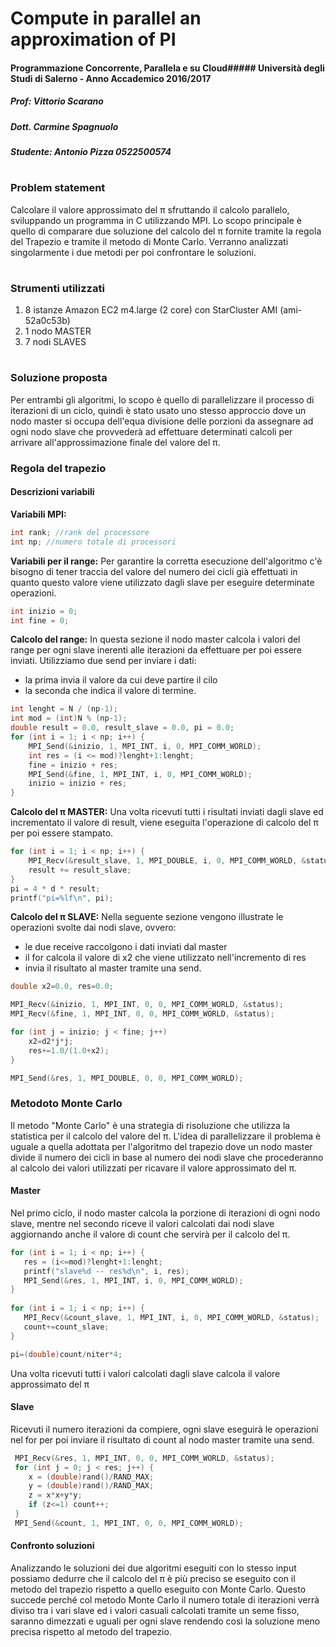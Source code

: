 # Compute in parallel an approximation of PI
#### Programmazione Concorrente, Parallela e su Cloud##### Università degli Studi di Salerno - Anno Accademico 2016/2017
##### Prof: Vittorio Scarano
##### Dott. Carmine Spagnuolo
##### Studente: Antonio Pizza 0522500574
#
### Problem statement
Calcolare il valore approssimato del π sfruttando il calcolo parallelo, sviluppando un programma in C utilizzando MPI. Lo scopo principale è quello di comparare due soluzione del calcolo del π fornite tramite la regola del Trapezio e tramite il metodo di Monte Carlo.  Verranno analizzati singolarmente i due metodi per poi confrontare le soluzioni. 
#
### Strumenti utilizzati

 1. 8 istanze Amazon EC2 m4.large (2 core) con StarCluster AMI (ami-52a0c53b)
 2. 1 nodo MASTER
 3. 7 nodi SLAVES
 
 #

### Soluzione proposta
Per entrambi gli algoritmi, lo scopo è quello di parallelizzare il processo di iterazioni di un ciclo, quindi è stato usato uno stesso approccio dove un nodo master si occupa dell'equa divisione delle porzioni da assegnare ad ogni nodo slave che provvederà ad effettuare determinati calcoli per arrivare all'approssimazione finale del valore del π.

### Regola del trapezio

#### Descrizioni variabili
****Variabili MPI:****

```c
int rank; //rank del processore
int np; //numero totale di processori
```

****Variabili per il range:****
Per garantire la corretta esecuzione dell'algoritmo c'è bisogno di tener traccia del valore del numero dei cicli già effettuati in quanto questo valore viene utilizzato dagli slave per eseguire determinate operazioni.
```c
int inizio = 0;
int fine = 0;
```
****Calcolo del range:****
In questa sezione il nodo master calcola i valori del range per ogni slave inerenti alle iterazioni da effettuare per poi essere inviati. Utilizziamo due send per inviare i dati:  

 - la prima invia il valore da cui deve partire il cilo
 - la seconda che indica il valore di termine.

```c
int lenght = N / (np-1); 
int mod = (int)N % (np-1);
double result = 0.0, result_slave = 0.0, pi = 0.0;
for (int i = 1; i < np; i++) {
	MPI_Send(&inizio, 1, MPI_INT, i, 0, MPI_COMM_WORLD);
	int res = (i <= mod)?lenght+1:lenght;
	fine = inizio + res;
	MPI_Send(&fine, 1, MPI_INT, i, 0, MPI_COMM_WORLD);
	inizio = inizio + res;
}
```

****Calcolo del π MASTER:****
Una volta ricevuti tutti i risultati inviati dagli slave ed incrementato il valore di result, viene eseguita l'operazione di calcolo del π per poi essere stampato.
```c
for (int i = 1; i < np; i++) {
	MPI_Recv(&result_slave, 1, MPI_DOUBLE, i, 0, MPI_COMM_WORLD, &status);
	result += result_slave;
}
pi = 4 * d * result;
printf("pi=%lf\n", pi);
```

****Calcolo del π SLAVE:****
Nella seguente sezione vengono illustrate le operazioni svolte dai nodi slave, ovvero:

 - le due receive raccolgono i dati inviati dal master
 - il for calcola il valore di x2 che viene utilizzato nell'incremento di res
 - invia il risultato al master tramite una send. 

```c
double x2=0.0, res=0.0;

MPI_Recv(&inizio, 1, MPI_INT, 0, 0, MPI_COMM_WORLD, &status);
MPI_Recv(&fine, 1, MPI_INT, 0, 0, MPI_COMM_WORLD, &status);

for (int j = inizio; j < fine; j++) 
	x2=d2*j*j;
	res+=1.0/(1.0+x2);
}

MPI_Send(&res, 1, MPI_DOUBLE, 0, 0, MPI_COMM_WORLD);
```



### Metodoto Monte Carlo

Il metodo "Monte Carlo" è una strategia di risoluzione che utilizza la statistica per il calcolo del valore del π. L'idea di parallelizzare il problema è uguale a quella adottata per l'algoritmo del trapezio dove un nodo master divide il numero dei cicli in base al numero dei nodi slave che procederanno al calcolo dei valori utilizzati per ricavare il valore approssimato del π. 

#### Master
Nel primo ciclo, il nodo master calcola la porzione di iterazioni di ogni nodo slave, mentre nel secondo riceve il valori calcolati dai nodi slave aggiornando anche il valore di count che servirà per il calcolo del π.

 ```c
for (int i = 1; i < np; i++) {
	res = (i<=mod)?lenght+1:lenght;
	printf("slave%d -- res%d\n", i, res);
	MPI_Send(&res, 1, MPI_INT, i, 0, MPI_COMM_WORLD);
}
        
for (int i = 1; i < np; i++) {
	MPI_Recv(&count_slave, 1, MPI_INT, i, 0, MPI_COMM_WORLD, &status);
	count+=count_slave;
}

pi=(double)count/niter*4;
```


Una volta ricevuti tutti i valori calcolati dagli slave calcola il valore approssimato del π


 #### Slave
Ricevuti il numero iterazioni da compiere, ogni slave eseguirà le operazioni nel for per poi inviare il risultato di count al nodo master tramite una send.

```c
 MPI_Recv(&res, 1, MPI_INT, 0, 0, MPI_COMM_WORLD, &status);
 for (int j = 0; j < res; j++) {
	x = (double)rand()/RAND_MAX;
	y = (double)rand()/RAND_MAX;
	z = x*x+y*y;
	if (z<=1) count++;
 }
 MPI_Send(&count, 1, MPI_INT, 0, 0, MPI_COMM_WORLD);
```




#### Confronto soluzioni
Analizzando le soluzioni dei due algoritmi eseguiti con lo stesso input possiamo dedurre che il calcolo del π è più preciso se eseguito con il metodo del trapezio rispetto a quello eseguito con Monte Carlo. Questo succede perché col metodo Monte Carlo il numero totale di iterazioni verrà diviso tra i vari slave ed i valori casuali calcolati tramite un seme fisso, saranno dimezzati e uguali per ogni slave rendendo così la soluzione meno precisa rispetto al metodo del trapezio.
